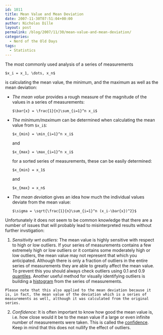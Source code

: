 ```yaml
---
id: 1011
title: Mean Value and Mean Deviation
date: 2007-11-30T07:51:04+00:00
author: Nicholas Dille
layout: post
permalink: /blog/2007/11/30/mean-value-and-mean-deviation/
categories:
  - Nerd of the Old Days
tags:
  - Statistics
---
```

The most commonly used analysis of a series of measurements
  
`$x_i = x_1, \dots, x_n$`
  
is calculating the mean value, the minimum, and the maximum as well as the mean deviation:

  * _The mean value_ provides a rough measure of the magnitude of the values in a series of measurements:
  
    `$\bar{x} = \frac{1}{n}\sum_{i=1}^n x_i$`
  * _The minimum/maximum_ can be determined when calculating the mean value from `$x_i$`:
  
    `$x_{min} = \min_{i=1}^n x_i$`
  
    and
  
    `$x_{max} = \max_{i=1}^n x_i$`
  
    for a sorted series of measurements, these can be easily determined:
  
    `$x_{min} = x_1$`
  
    and
  
    `$x_{max} = x_n$`
  * _The mean deviation_ gives an idea how much the individual values deviate from the mean value:
  
    `$\sigma = \sqrt{\frac{1}{n}\sum_{i=1}^n (x_i-\bar{x})^2}$`

Unfortunately it does not seem to be common knowledge that there are a number of issues that will probably lead to misinterpreted results without further invstigation:

  1. _Sensitivity wrt outliers:_ The mean value is highly sensitive with respect to high or low outliers. If your series of measurements contains a few extremely high or low outliers or it contains some moderately high or low outliers, the mean value may not represent that which you anticipated. Although there is only a fraction of outliers in the entire series of measurements they are able to greatly affect the mean value. To prevent this you should always check outliers using 0.1 and 0.9 [quantiles](/blog/2005/03/30/quantiles/ "Quantiles"). Another useful method for visually identifying outliers is building a [histogram](/blog/2004/03/23/histograms/ "Histograms") from the series of measurements.
  
    Please note that this also applied to the mean deviation because it is, in fact, the mean value of the deviation which is a series of measurements as well, although it was calculated from the original series.
  2. _Confidence:_ It is often important to know how good the mean value is, i.e. how close would it be to the mean value if a large or even infinite number of measurements were taken. This is called the [confidence](/blog/2004/03/23/confidence/ "Confidence"). Keep in mind that this does not nullify the effect of outliers.
